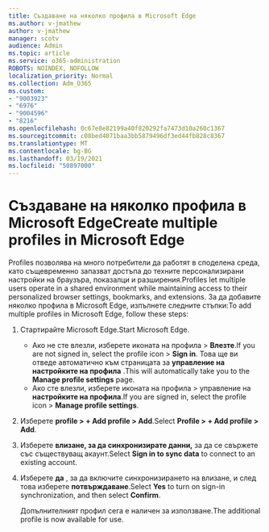 ```yaml
---
title: Създаване на няколко профила в Microsoft Edge
ms.author: v-jmathew
author: v-jmathew
manager: scotv
audience: Admin
ms.topic: article
ms.service: o365-administration
ROBOTS: NOINDEX, NOFOLLOW
localization_priority: Normal
ms.collection: Adm_O365
ms.custom:
- "9003923"
- "6976"
- "9004596"
- "8216"
ms.openlocfilehash: 0c67e8e82199a40f820292fa7473d10a260c1367
ms.sourcegitcommit: c08bed4071baa3bb5879496df3ed44fb828c8367
ms.translationtype: MT
ms.contentlocale: bg-BG
ms.lasthandoff: 03/19/2021
ms.locfileid: "50897000"
---
```

# <a name="create-multiple-profiles-in-microsoft-edge"></a><span data-ttu-id="47d87-102">Създаване на няколко профила в Microsoft Edge</span><span class="sxs-lookup"><span data-stu-id="47d87-102">Create multiple profiles in Microsoft Edge</span></span>

<span data-ttu-id="47d87-103">Profiles позволява на много потребители да работят в споделена среда, като същевременно запазват достъпа до техните персонализирани настройки на браузъра, показалци и разширения.</span><span class="sxs-lookup"><span data-stu-id="47d87-103">Profiles let multiple users operate in a shared environment while maintaining access to their personalized browser settings, bookmarks, and extensions.</span></span> <span data-ttu-id="47d87-104">За да добавите няколко профила в Microsoft Edge, изпълнете следните стъпки:</span><span class="sxs-lookup"><span data-stu-id="47d87-104">To add multiple profiles in Microsoft Edge, follow these steps:</span></span>

1. <span data-ttu-id="47d87-105">Стартирайте Microsoft Edge.</span><span class="sxs-lookup"><span data-stu-id="47d87-105">Start Microsoft Edge.</span></span>
    - <span data-ttu-id="47d87-106">Ако не сте влезли, изберете иконата на профила > **Влезте**.</span><span class="sxs-lookup"><span data-stu-id="47d87-106">If you are not signed in, select the profile icon > **Sign in**.</span></span> <span data-ttu-id="47d87-107">Това ще ви отведе автоматично към страницата за **управление на настройките на профила** .</span><span class="sxs-lookup"><span data-stu-id="47d87-107">This will automatically take you to the **Manage profile settings** page.</span></span>
    - <span data-ttu-id="47d87-108">Ако сте влезли, изберете иконата на профила > управление на **настройките на профила**.</span><span class="sxs-lookup"><span data-stu-id="47d87-108">If you are signed in, select the profile icon > **Manage profile settings**.</span></span>
2. <span data-ttu-id="47d87-109">Изберете **profile > + Add profile > Add**.</span><span class="sxs-lookup"><span data-stu-id="47d87-109">Select **Profile > + Add profile > Add**.</span></span>
3. <span data-ttu-id="47d87-110">Изберете **влизане, за да синхронизирате данни,** за да се свържете със съществуващ акаунт.</span><span class="sxs-lookup"><span data-stu-id="47d87-110">Select **Sign in to sync data** to connect to an existing account.</span></span>
4. <span data-ttu-id="47d87-111">Изберете **да** , за да включите синхронизирането на влизане, и след това изберете **потвърждаване**.</span><span class="sxs-lookup"><span data-stu-id="47d87-111">Select **Yes** to turn on sign-in synchronization, and then select **Confirm**.</span></span>

    <span data-ttu-id="47d87-112">Допълнителният профил сега е наличен за използване.</span><span class="sxs-lookup"><span data-stu-id="47d87-112">The additional profile is now available for use.</span></span>
